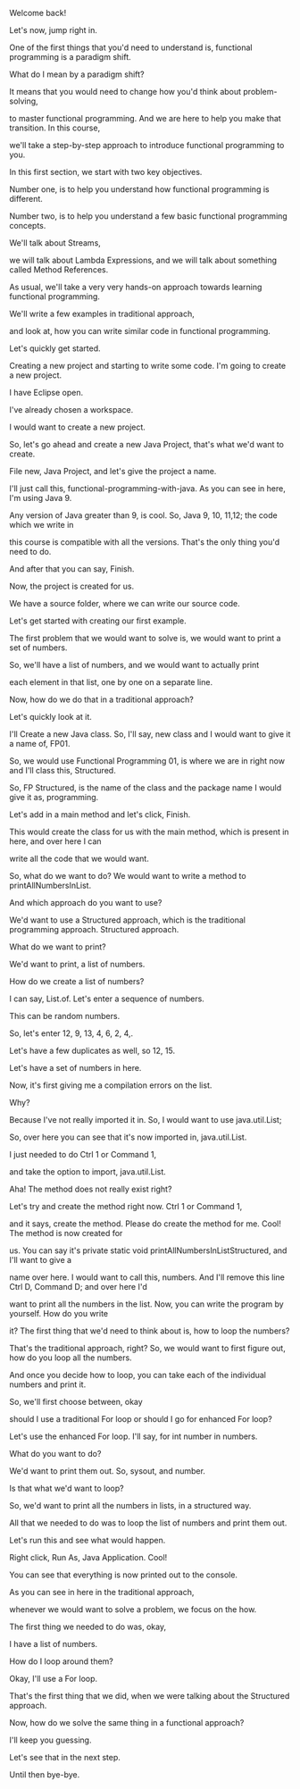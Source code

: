 Welcome back!

Let's now, jump right in.

One of the first things that you'd need to understand is, functional programming is a paradigm shift.

What do I mean by a paradigm shift?

It means that you would need to change how you'd think about problem-solving,

to master functional programming. And we are here to help you make that transition. In this course,

we'll take a step-by-step approach to introduce functional programming to you.

In this first section, we start with two key objectives.

Number one, is to help you understand how functional programming is different.

Number two, is to help you understand a few basic functional programming concepts.

We'll talk about Streams,

we will talk about Lambda Expressions, and we will talk about something called Method References.

As usual, we'll take a very very hands-on approach towards learning functional programming.

We'll write a few examples in traditional approach,

and look at, how you can write similar code in functional programming.

Let's quickly get started.

Creating a new project and starting to write some code. I'm going to create a new project.

I have Eclipse open.

I've already chosen a workspace.

I would want to create a new project.

So, let's go ahead and create a new Java Project, that's what we'd want to create.

File new, Java Project, and let's give the project a name.

I'll just call this, functional-programming-with-java. As you can see in here, I'm using Java 9.

Any version of Java greater than 9, is cool. So, Java 9, 10, 11,12; the code which we write in

this course is compatible with all the versions. That's the only thing you'd need to do.

And after that you can say, Finish.

Now, the project is created for us.

We have a source folder, where we can write our source code.

Let's get started with creating our first example.

The first problem that we would want to solve is, we would want to print a set of numbers.

So, we'll have a list of numbers, and we would want to actually print

each element in that list, one by one on a separate line.

Now, how do we do that in a traditional approach?

Let's quickly look at it.

I'll Create a new Java class. So, I'll say, new class and I would want to give it a name of, FP01.

So, we would use Functional Programming 01, is where we are in right now and I'll class this, Structured.

So, FP Structured, is the name of the class and the package name I would give it as, programming.

Let's add in a main method and let's click, Finish.

This would create the class for us with the main method, which is present in here, and over here I can

write all the code that we would want.

So, what do we want to do? We would want to write a method to printAllNumbersInList.

And which approach do you want to use?

We'd want to use a Structured approach, which is the traditional programming approach. Structured approach.

What do we want to print?

We'd want to print, a list of numbers.

How do we create a list of numbers?

I can say, List.of. Let's enter a sequence of numbers.

This can be random numbers.

So, let's enter 12, 9, 13, 4, 6, 2, 4,.

Let's have a few duplicates as well, so 12, 15.

Let's have a set of numbers in here.

Now, it's first giving me a compilation errors on the list.

Why?

Because I've not really imported it in. So, I would want to use java.util.List;

So, over here you can see that it's now imported in, java.util.List.

I just needed to do Ctrl 1 or Command 1,

and take the option to import, java.util.List.

Aha! The method does not really exist right?

Let's try and create the method right now. Ctrl 1 or Command 1,

and it says, create the method. Please do create the method for me. Cool! The method is now created for

us. You can say it's private static void printAllNumbersInListStructured, and I'll want to give a

name over here. I would want to call this, numbers. And I'll remove this line Ctrl D, Command D; and over here I'd

want to print all the numbers in the list. Now, you can write the program by yourself. How do you write

it? The first thing that we'd need to think about is, how to loop the numbers?

That's the traditional approach, right? So, we would want to first figure out, how do you loop all the numbers.

And once you decide how to loop, you can take each of the individual numbers and print it.

So, we'll first choose between, okay

should I use a traditional For loop or should I go for enhanced For loop?

Let's use the enhanced For loop. I'll say, for int number in numbers.

What do you want to do?

We'd want to print them out. So, sysout, and number.

Is that what we'd want to loop?

So, we'd want to print all the numbers in lists, in a structured way.

All that we needed to do was to loop the list of numbers and print them out.

Let's run this and see what would happen.

Right click, Run As, Java Application. Cool!

You can see that everything is now printed out to the console.

As you can see in here in the traditional approach,

whenever we would want to solve a problem, we focus on the how.

The first thing we needed to do was, okay,

I have a list of numbers.

How do I loop around them?

Okay, I'll use a For loop.

That's the first thing that we did, when we were talking about the Structured approach.

Now, how do we solve the same thing in a functional approach?

I'll keep you guessing.

Let's see that in the next step.

Until then bye-bye.


